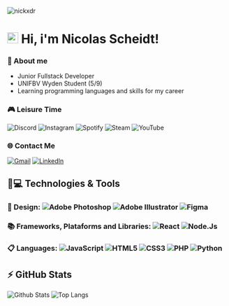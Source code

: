 <p align="left"><img src="https://komarev.com/ghpvc/?username=nickxdr" alt="nickxdr" /></p>

# <img src="https://media.giphy.com/media/hvRJCLFzcasrR4ia7z/giphy.gif" width="25px"> Hi, i'm Nicolas Scheidt!
### 📑 About me
- Junior Fullstack Developer
- UNIFBV Wyden Student (5/9)
- Learning programming languages and skills for my career
### 🎮 Leisure Time
![Discord](https://img.shields.io/badge/Discord-%235865F2.svg?style=for-the-badge&logo=discord&logoColor=white) ![Instagram](https://img.shields.io/badge/Instagram-%23E4405F.svg?style=for-the-badge&logo=Instagram&logoColor=white) ![Spotify](https://img.shields.io/badge/Spotify-1ED760?style=for-the-badge&logo=spotify&logoColor=white) ![Steam](https://img.shields.io/badge/steam-%23000000.svg?style=for-the-badge&logo=steam&logoColor=white) ![YouTube](https://img.shields.io/badge/YouTube-%23FF0000.svg?style=for-the-badge&logo=YouTube&logoColor=white)

### 🌐 Contact Me
[![Gmail](https://img.shields.io/badge/Gmail-D14836?style=for-the-badge&logo=gmail&logoColor=white)](mailto:nickscheidt2004@gmail.com)
[![LinkedIn](https://img.shields.io/badge/linkedin-%230077B5.svg?style=for-the-badge&logo=linkedin&logoColor=white)](https://www.linkedin.com/in/nicolas-scheidt-000b57232/)

## 🚀💻 Technologies & Tools

### 🎨 Design: ![Adobe Photoshop](https://img.shields.io/badge/adobe%20photoshop-31A8FF.svg?style=for-the-badge&logo=adobe%20photoshop&logoColor=white) ![Adobe Illustrator](https://img.shields.io/badge/adobe%20illustrator-%23FF9A00.svg?style=for-the-badge&logo=adobe%20illustrator&logoColor=white) ![Figma](https://img.shields.io/badge/figma-%23F24E1E.svg?style=for-the-badge&logo=figma&logoColor=white)

### 📚 Frameworks, Plataforms and Libraries: ![React](https://img.shields.io/badge/react-%2320232a.svg?style=for-the-badge&logo=react&logoColor=%2361DAFB) ![Node.Js](https://img.shields.io/badge/node.js-%5FA04E.svg?style=for-the-badge&logo=nodedotjs&logoColor=white)

### 📋 Languages: ![JavaScript](https://img.shields.io/badge/javascript-%23323330.svg?style=for-the-badge&logo=javascript&logoColor=%23F7DF1E) ![HTML5](https://img.shields.io/badge/html5-%23E34F26.svg?style=for-the-badge&logo=html5&logoColor=white) ![CSS3](https://img.shields.io/badge/css3-%231572B6.svg?style=for-the-badge&logo=css3&logoColor=white) ![PHP](https://img.shields.io/badge/php-gray?style=for-the-badge&logo=php&logoColor=%777BB4) ![Python](https://img.shields.io/badge/python-3670A0?style=for-the-badge&logo=python&logoColor=ffdd54)

## ⚡ GitHub Stats

![Github Stats](https://github-readme-stats.vercel.app/api?username=nickxdr&show_icons=true&count_private=true&show_icons=true&include_all_commits=true)
![Top Langs](https://github-readme-stats.vercel.app/api/top-langs/?username=nickxdr&hide=TeX&layout=compact)
